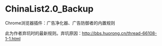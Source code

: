 # ChinaList2.0_Backup

Chrome浏览器插件：广告净化器、广告防御者的内置规则

此为作者弃坑时的最新规则。弃坑原因：http://bbs.huorong.cn/thread-66108-1-1.html